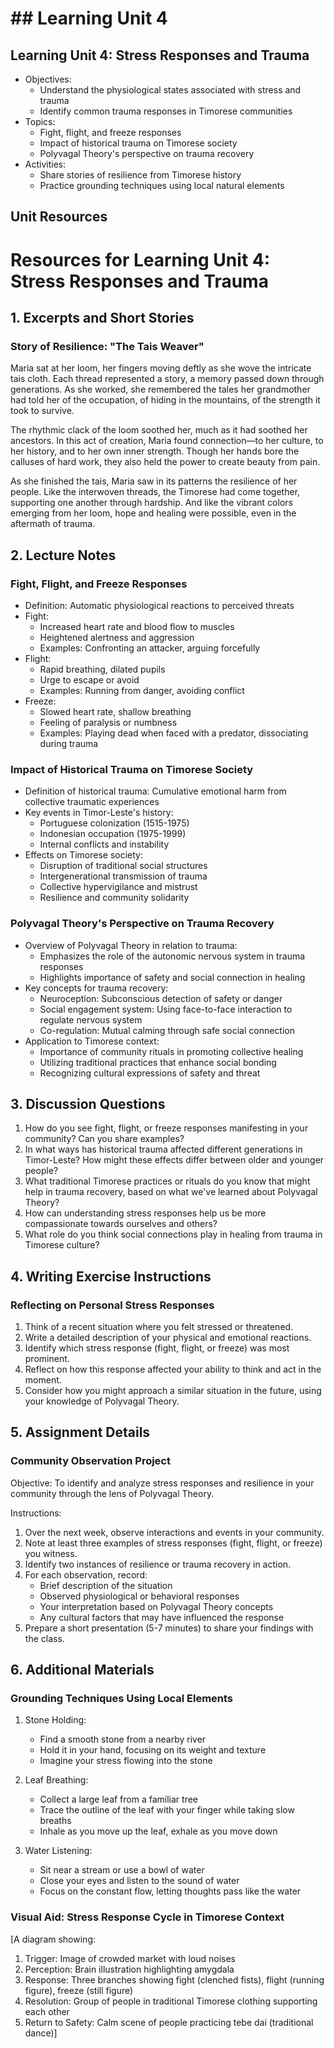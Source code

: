 # ## Learning Unit 4

## Learning Unit 4: Stress Responses and Trauma
- Objectives:
  * Understand the physiological states associated with stress and trauma
  * Identify common trauma responses in Timorese communities
- Topics:
  * Fight, flight, and freeze responses
  * Impact of historical trauma on Timorese society
  * Polyvagal Theory's perspective on trauma recovery
- Activities:
  * Share stories of resilience from Timorese history
  * Practice grounding techniques using local natural elements

## Unit Resources

# Resources for Learning Unit 4: Stress Responses and Trauma

## 1. Excerpts and Short Stories

### Story of Resilience: "The Tais Weaver"

Maria sat at her loom, her fingers moving deftly as she wove the intricate tais cloth. Each thread represented a story, a memory passed down through generations. As she worked, she remembered the tales her grandmother had told her of the occupation, of hiding in the mountains, of the strength it took to survive.

The rhythmic clack of the loom soothed her, much as it had soothed her ancestors. In this act of creation, Maria found connection—to her culture, to her history, and to her own inner strength. Though her hands bore the calluses of hard work, they also held the power to create beauty from pain.

As she finished the tais, Maria saw in its patterns the resilience of her people. Like the interwoven threads, the Timorese had come together, supporting one another through hardship. And like the vibrant colors emerging from her loom, hope and healing were possible, even in the aftermath of trauma.

## 2. Lecture Notes

### Fight, Flight, and Freeze Responses

- Definition: Automatic physiological reactions to perceived threats
- Fight: 
  - Increased heart rate and blood flow to muscles
  - Heightened alertness and aggression
  - Examples: Confronting an attacker, arguing forcefully
- Flight:
  - Rapid breathing, dilated pupils
  - Urge to escape or avoid
  - Examples: Running from danger, avoiding conflict
- Freeze:
  - Slowed heart rate, shallow breathing
  - Feeling of paralysis or numbness
  - Examples: Playing dead when faced with a predator, dissociating during trauma

### Impact of Historical Trauma on Timorese Society

- Definition of historical trauma: Cumulative emotional harm from collective traumatic experiences
- Key events in Timor-Leste's history:
  - Portuguese colonization (1515-1975)
  - Indonesian occupation (1975-1999)
  - Internal conflicts and instability
- Effects on Timorese society:
  - Disruption of traditional social structures
  - Intergenerational transmission of trauma
  - Collective hypervigilance and mistrust
  - Resilience and community solidarity

### Polyvagal Theory's Perspective on Trauma Recovery

- Overview of Polyvagal Theory in relation to trauma:
  - Emphasizes the role of the autonomic nervous system in trauma responses
  - Highlights importance of safety and social connection in healing
- Key concepts for trauma recovery:
  - Neuroception: Subconscious detection of safety or danger
  - Social engagement system: Using face-to-face interaction to regulate nervous system
  - Co-regulation: Mutual calming through safe social connection
- Application to Timorese context:
  - Importance of community rituals in promoting collective healing
  - Utilizing traditional practices that enhance social bonding
  - Recognizing cultural expressions of safety and threat

## 3. Discussion Questions

1. How do you see fight, flight, or freeze responses manifesting in your community? Can you share examples?
2. In what ways has historical trauma affected different generations in Timor-Leste? How might these effects differ between older and younger people?
3. What traditional Timorese practices or rituals do you know that might help in trauma recovery, based on what we've learned about Polyvagal Theory?
4. How can understanding stress responses help us be more compassionate towards ourselves and others?
5. What role do you think social connections play in healing from trauma in Timorese culture?

## 4. Writing Exercise Instructions

### Reflecting on Personal Stress Responses

1. Think of a recent situation where you felt stressed or threatened.
2. Write a detailed description of your physical and emotional reactions.
3. Identify which stress response (fight, flight, or freeze) was most prominent.
4. Reflect on how this response affected your ability to think and act in the moment.
5. Consider how you might approach a similar situation in the future, using your knowledge of Polyvagal Theory.

## 5. Assignment Details

### Community Observation Project

Objective: To identify and analyze stress responses and resilience in your community through the lens of Polyvagal Theory.

Instructions:
1. Over the next week, observe interactions and events in your community.
2. Note at least three examples of stress responses (fight, flight, or freeze) you witness.
3. Identify two instances of resilience or trauma recovery in action.
4. For each observation, record:
   - Brief description of the situation
   - Observed physiological or behavioral responses
   - Your interpretation based on Polyvagal Theory concepts
   - Any cultural factors that may have influenced the response
5. Prepare a short presentation (5-7 minutes) to share your findings with the class.

## 6. Additional Materials

### Grounding Techniques Using Local Elements

1. Stone Holding:
   - Find a smooth stone from a nearby river
   - Hold it in your hand, focusing on its weight and texture
   - Imagine your stress flowing into the stone

2. Leaf Breathing:
   - Collect a large leaf from a familiar tree
   - Trace the outline of the leaf with your finger while taking slow breaths
   - Inhale as you move up the leaf, exhale as you move down

3. Water Listening:
   - Sit near a stream or use a bowl of water
   - Close your eyes and listen to the sound of water
   - Focus on the constant flow, letting thoughts pass like the water

### Visual Aid: Stress Response Cycle in Timorese Context

[A diagram showing:
1. Trigger: Image of crowded market with loud noises
2. Perception: Brain illustration highlighting amygdala
3. Response: Three branches showing fight (clenched fists), flight (running figure), freeze (still figure)
4. Resolution: Group of people in traditional Timorese clothing supporting each other
5. Return to Safety: Calm scene of people practicing tebe dai (traditional dance)]